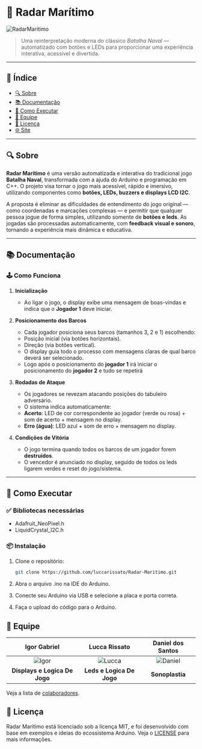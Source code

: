 # 🚢 Radar Marítimo

![RadarMaritimo](https://github.com/user-attachments/assets/f47fb179-5355-429d-b35e-64a3032a12f6)

> Uma reinterpretação moderna do clássico *Batalha Naval* — automatizado com botões e LEDs para proporcionar uma experiência interativa, acessível e divertida.

---

## 📑 Índice

- [🔍 Sobre](#-sobre)
- [📚 Documentação](#-documentação)
- [🚀 Como Executar](#-como-executar)
- [👥 Equipe](#-equipe)
- [📝 Licença](#-licença)
- [🌐 Site](https://sites.google.com/d/1tSHFSn6spUILjA6oEXaHgu8bMZuuEwUy/p/1knj-OkKjhRbKZyLP4hsyLuhye7VeHsJT/edit)

---

## 🔍 Sobre

**Radar Marítimo** é uma versão automatizada e interativa do tradicional jogo **Batalha Naval**, transformada com a ajuda do Arduino e programação em C++. O projeto visa tornar o jogo mais acessível, rápido e imersivo, utilizando componentes como **botões, LEDs, buzzers e displays LCD I2C**.

A proposta é eliminar as dificuldades de entendimento do jogo original — como coordenadas e marcações complexas — e permitir que qualquer pessoa jogue de forma simples, utilizando somente de **botões e leds**. As jogadas são processadas automaticamente, com **feedback visual e sonoro**, tornando a experiência mais dinâmica e educativa.

---

## 📚 Documentação

### 🕹️ Como Funciona

1. **Inicialização**
   - Ao ligar o jogo, o display exibe uma mensagem de boas-vindas e indica que o **Jogador 1** deve iniciar.

2. **Posicionamento dos Barcos**
   - Cada jogador posiciona seus barcos (tamanhos 3, 2 e 1) escolhendo:
   - Posição inicial (via botões horizontais).
   - Direção (via botões vertical).
   - O display guia todo o processo com mensagens claras de qual barco deverá ser selecionado.
   - Logo após o posicionamento do **jogador 1** irá iniciar o posicionamento do **jogador 2** e tudo se repetirá

3. **Rodadas de Ataque**
   - Os jogadores se revezam atacando posições do tabuleiro adversário.
   - O sistema indica automaticamente:
   - **Acerto**: LED de cor correspondente ao jogador (verde ou rosa) + som de acerto + mensagem no display.
   - **Erro (água)**: LED azul + som de erro + mensagem no display.

4. **Condições de Vitória**
   - O jogo termina quando todos os barcos de um jogador forem **destruídos**.
   - O vencedor é anunciado no display, seguido de todos os leds ligarem verdes e reset do jogo/sistema.

---

## 🚀 Como Executar

### ✅ Bibliotecas necessárias

- Adafruit_NeoPixel.h
- LiquidCrystal_I2C.h

### 📦 Instalação

1. Clone o repositório:
   ```bash
   git clone https://github.com/luccarissato/Radar-Maritimo.git
2. Abra o arquivo .ino na IDE do Arduino.

3. Conecte seu Arduino via USB e selecione a placa e porta correta.

4. Faça o upload do código para o Arduino.


## 👥 Equipe 

|                 **Igor Gabriel**                  |                    **Lucca Rissato**                    |                   **Daniel dos Santos**                   |          
| :------------------------------------------------: | :------------------------------------------------------: | :--------------------------------------------------: | 
| ![Igor](https://avatars.githubusercontent.com/u/107767224?v=4) | ![Lucca](https://avatars.githubusercontent.com/luccarissato) | ![Daniel](https://avatars.githubusercontent.com/u/210912757?v=4) | 
|           **Displays e Logica De Jogo**           |              **Leds e Logica De Jogo**               |     **Sonoplastia**      |             

Veja a lista de [colaboradores](https://github.com/luccarissato/Radar-Maritimo/graphs/contributors).

## 📝 Licença

Radar Marítimo está licenciado sob a licença MIT, e foi desenvolvido com base em exemplos e ideias do ecossistema Arduino. Veja o [LICENSE](https://github.com/luccarissato/Radar-Maritimo/blob/main/LICENSE) para mais informações.
